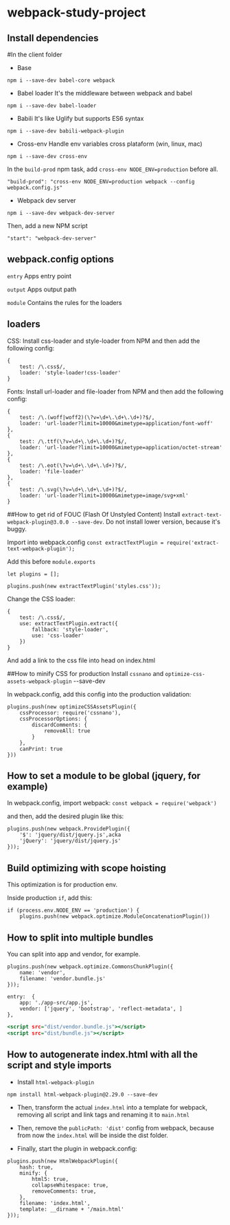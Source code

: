 # webpack-study-project

## Install dependencies

#In the client folder
* Base

`npm i --save-dev babel-core webpack`

* Babel loader
It's the middleware between webpack and babel

`npm i --save-dev babel-loader`

* Babili
It's like Uglify but supports ES6 syntax

`npm i --save-dev babili-webpack-plugin`

* Cross-env
Handle env variables cross plataform (win, linux, mac)

`npm i --save-dev cross-env`

In the `build-prod` npm task, add `cross-env NODE_ENV=production` before all.

`"build-prod": "cross-env NODE_ENV=production webpack --config webpack.config.js"` 

* Webpack dev server

`npm i --save-dev webpack-dev-server`

Then, add a new NPM script

`"start": "webpack-dev-server"`

## webpack.config options
`entry`
Apps entry point

`output`
Apps output path

`module`
Contains the rules for the loaders

## loaders

CSS:
Install css-loader and style-loader from NPM and then add the following config: 
```
{
    test: /\.css$/,
    loader: 'style-loader!css-loader'
}
```
Fonts:
Install url-loader and file-loader from NPM and then add the following config: 
```
{ 
    test: /\.(woff|woff2)(\?v=\d+\.\d+\.\d+)?$/, 
    loader: 'url-loader?limit=10000&mimetype=application/font-woff' 
},
{ 
    test: /\.ttf(\?v=\d+\.\d+\.\d+)?$/, 
    loader: 'url-loader?limit=10000&mimetype=application/octet-stream'
},
{ 
    test: /\.eot(\?v=\d+\.\d+\.\d+)?$/, 
    loader: 'file-loader' 
},
{ 
    test: /\.svg(\?v=\d+\.\d+\.\d+)?$/, 
    loader: 'url-loader?limit=10000&mimetype=image/svg+xml' 
}   
```

##How to get rid of FOUC (Flash Of Unstyled Content)
Install `extract-text-webpack-plugin@3.0.0 --save-dev`. Do not install lower version, because it's buggy.

Import into webpack.config
`const extractTextPlugin = require('extract-text-webpack-plugin');`

Add this before `module.exports`
```
let plugins = [];

plugins.push(new extractTextPlugin('styles.css'));

```

Change the CSS loader: 
```
{
    test: /\.css$/,
    use: extractTextPlugin.extract({
        fallback: 'style-loader',
        use: 'css-loader'
    })
}
```

And add a link to the css file into head on index.html

##How to minify CSS for production
Install `cssnano` and `optimize-css-assets-webpack-plugin` --save-dev

In webpack.config, add this config into the production validation: 
```
plugins.push(new optimizeCSSAssetsPlugin({
    cssProcessor: require('cssnano'),
    cssProcessorOptions: {
        discardComments: {
            removeAll: true
        }
    },
    canPrint: true 
}))
```

## How to set a module to be global (jquery, for example)

In webpack.config, import webpack: 
`const webpack = require('webpack')`

and then, add the desired plugin like this: 
```
plugins.push(new webpack.ProvidePlugin({
    '$': 'jquery/dist/jquery.js',acka
    'jQuery': 'jquery/dist/jquery.js'
}));
```

## Build optimizing with scope hoisting
This optimization is for production env. 

Inside production `if`, add this: 

```
if (process.env.NODE_ENV == 'production') {
    plugins.push(new webpack.optimize.ModuleConcatenationPlugin())

```
    
## How to split into multiple bundles
You can split into app and vendor, for example.

``` webpack.config
plugins.push(new webpack.optimize.CommonsChunkPlugin({
    name: 'vendor',
    filename: 'vendor.bundle.js'
}));
```

```
entry:  {
    app: './app-src/app.js',
    vendor: ['jquery', 'bootstrap', 'reflect-metadata', ]
},
``` 

```index.html
<script src="dist/vendor.bundle.js"></script>
<script src="dist/bundle.js"></script>
``` 

## How to autogenerate index.html with all the script and style imports
* Install `html-webpack-plugin`

`npm install html-webpack-plugin@2.29.0 --save-dev` 

* Then, transform the actual `index.html` into a template for webpack, removing all script and link tags and renaming it to `main.html`

* Then, remove the `publicPath: 'dist'` config from webpack, because from now the `index.html` will be inside the dist folder.

* Finally, start the plugin in webpack.config: 

```
plugins.push(new HtmlWebpackPlugin({
    hash: true,
    minify: {
        html5: true,
        collapseWhitespace: true,
        removeComments: true,
    },    
    filename: 'index.html',
    template: __dirname + '/main.html'
}));
```